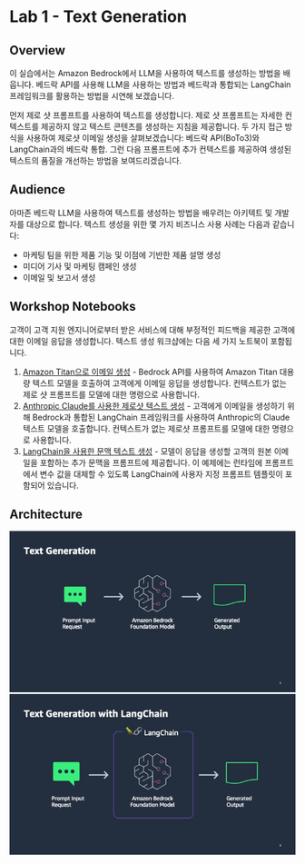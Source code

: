 # Lab 1 - Text Generation

## Overview

이 실습에서는 Amazon Bedrock에서 LLM을 사용하여 텍스트를 생성하는 방법을 배웁니다. 베드락 API를 사용해 LLM을 사용하는 방법과 베드락과 통합되는 LangChain 프레임워크를 활용하는 방법을 시연해 보겠습니다. 

먼저 제로 샷 프롬프트를 사용하여 텍스트를 생성합니다. 제로 샷 프롬프트는 자세한 컨텍스트를 제공하지 않고 텍스트 콘텐츠를 생성하는 지침을 제공합니다. 두 가지 접근 방식을 사용하여 제로샷 이메일 생성을 살펴보겠습니다: 베드락 API(BoTo3)와 LangChain과의 베드락 통합. 그런 다음 프롬프트에 추가 컨텍스트를 제공하여 생성된 텍스트의 품질을 개선하는 방법을 보여드리겠습니다.

## Audience

아마존 베드락 LLM을 사용하여 텍스트를 생성하는 방법을 배우려는 아키텍트 및 개발자를 대상으로 합니다. 
텍스트 생성을 위한 몇 가지 비즈니스 사용 사례는 다음과 같습니다:

- 마케팅 팀을 위한 제품 기능 및 이점에 기반한 제품 설명 생성
- 미디어 기사 및 마케팅 캠페인 생성
- 이메일 및 보고서 생성

## Workshop Notebooks

고객이 고객 지원 엔지니어로부터 받은 서비스에 대해 부정적인 피드백을 제공한 고객에 대한 이메일 응답을 생성합니다. 텍스트 생성 워크샵에는 다음 세 가지 노트북이 포함됩니다. 
1. [Amazon Titan으로 이메일 생성](./00_generate_w_bedrock.ipynb) - Bedrock API를 사용하여 Amazon Titan 대용량 텍스트 모델을 호출하여 고객에게 이메일 응답을 생성합니다. 컨텍스트가 없는 제로 샷 프롬프트를 모델에 대한 명령으로 사용합니다. 
2. [Anthropic Claude를 사용한 제로샷 텍스트 생성](01_zero_shot_generation.ipynb) - 고객에게 이메일을 생성하기 위해 Bedrock과 통합된 LangChain 프레임워크를 사용하여 Anthropic의 Claude 텍스트 모델을 호출합니다. 컨텍스트가 없는 제로샷 프롬프트를 모델에 대한 명령으로 사용합니다. 
3. [LangChain을 사용한 문맥 텍스트 생성](./02_contextual_generation.ipynb) - 모델이 응답을 생성할 고객의 원본 이메일을 포함하는 추가 문맥을 프롬프트에 제공합니다. 이 예제에는 런타임에 프롬프트에서 변수 값을 대체할 수 있도록 LangChain에 사용자 지정 프롬프트 템플릿이 포함되어 있습니다.

## Architecture

![Bedrock](./images/bedrock.jpg)
![Bedrock](./images/bedrock_langchain.jpg)